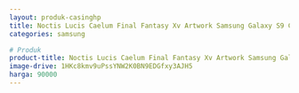 ```yaml
---
layout: produk-casinghp
title: Noctis Lucis Caelum Final Fantasy Xv Artwork Samsung Galaxy S9 Case
categories: samsung

# Produk
product-title: Noctis Lucis Caelum Final Fantasy Xv Artwork Samsung Galaxy S9 Case
image-drive: 1HKc8kmv9uPssYNW2K0BN9EDGfxy3AJH5
harga: 90000
---
```

